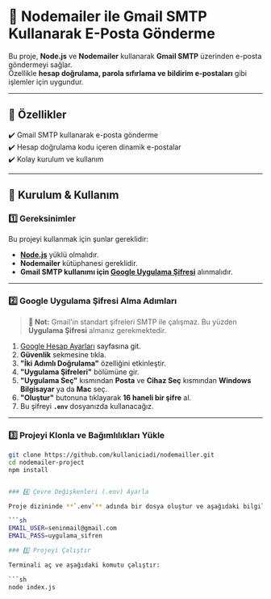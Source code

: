 # 📧 Nodemailer ile Gmail SMTP Kullanarak E-Posta Gönderme

Bu proje, **Node.js** ve **Nodemailer** kullanarak **Gmail SMTP** üzerinden e-posta göndermeyi sağlar.  
Özellikle **hesap doğrulama, parola sıfırlama ve bildirim e-postaları** gibi işlemler için uygundur.  


---

## 📌 Özellikler

✔️ Gmail SMTP kullanarak e-posta gönderme  
✔️ Hesap doğrulama kodu içeren dinamik e-postalar  
✔️ Kolay kurulum ve kullanım  

---

## 🚀 Kurulum & Kullanım

### 1️⃣ Gereksinimler

Bu projeyi kullanmak için şunlar gereklidir:  

- **[Node.js](https://nodejs.org/)** yüklü olmalıdır.  
- **Nodemailer** kütüphanesi gereklidir.  
- **Gmail SMTP kullanımı için [Google Uygulama Şifresi](https://myaccount.google.com/apppasswords)** alınmalıdır.  

---

### 2️⃣ Google Uygulama Şifresi Alma Adımları

> **📌 Not:** Gmail'in standart şifreleri SMTP ile çalışmaz. Bu yüzden **Uygulama Şifresi** almanız gerekmektedir.  

1. [Google Hesap Ayarları](https://myaccount.google.com/) sayfasına git.  
2. **Güvenlik** sekmesine tıkla.  
3. **"İki Adımlı Doğrulama"** özelliğini etkinleştir.  
4. **"Uygulama Şifreleri"** bölümüne gir.  
5. **"Uygulama Seç"** kısmından **Posta** ve **Cihaz Seç** kısmından **Windows Bilgisayar** ya da **Mac** seç.  
6. **"Oluştur"** butonuna tıklayarak **16 haneli bir şifre** al.  
7. Bu şifreyi **`.env`** dosyanızda kullanacağız.  

---

### 3️⃣ Projeyi Klonla ve Bağımlılıkları Yükle

```sh
git clone https://github.com/kullaniciadi/nodemailler.git
cd nodemailer-project
npm install


### 4️⃣ Çevre Değişkenleri (.env) Ayarla  

Proje dizininde **`.env`** adında bir dosya oluştur ve aşağıdaki bilgileri ekle:  

```sh
EMAIL_USER=seninmail@gmail.com
EMAIL_PASS=uygulama_sifren

### 5️⃣ Projeyi Çalıştır  

Terminali aç ve aşağıdaki komutu çalıştır:  

```sh
node index.js
